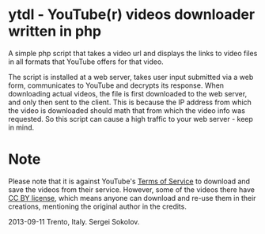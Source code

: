 ytdl - YouTube(r) videos downloader written in php
====

A simple php script that takes a video url and displays the links to video files in all formats that YouTube offers for that video.

The script is installed at a web server, takes user input submitted via a web form, communicates to YouTube and decrypts its response. When downloading actual videos, the file is first downloaded to the web server, and only then sent to the client. This is because the IP address from which the video is downloaded should math that from which the video info was requested. So this script can cause a high traffic to your web server - keep in mind.

Note
====

Please note that it is against YouTube's [Terms of Service](https://developers.google.com/youtube/terms) to download and save the videos from their service. However, some of the videos there
have [CC BY license](http://www.youtube.com/yt/copyright/creative-commons.html), which means anyone can download and re-use them in their creations, mentioning the original author in the credits.

2013-09-11
Trento, Italy.
Sergei Sokolov.
